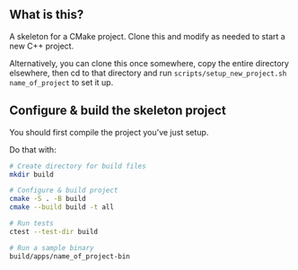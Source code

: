 ## What is this?

A skeleton for a CMake project.
Clone this and modify as needed to start a new C++ project.

Alternatively, you can clone this once somewhere,
copy the entire directory elsewhere, then cd to that directory
and run `scripts/setup_new_project.sh name_of_project` to set it up.

## Configure & build the skeleton project

You should first compile the project you've just setup.

Do that with:

```bash
# Create directory for build files
mkdir build

# Configure & build project
cmake -S . -B build
cmake --build build -t all

# Run tests
ctest --test-dir build

# Run a sample binary
build/apps/name_of_project-bin
```
